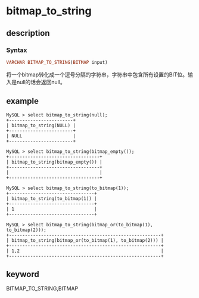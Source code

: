 # bitmap_to_string

## description

### Syntax

```Haskell
VARCHAR BITMAP_TO_STRING(BITMAP input)
```

将一个bitmap转化成一个逗号分隔的字符串，字符串中包含所有设置的BIT位。输入是null的话会返回null。

## example

```Plain Text
MySQL > select bitmap_to_string(null);
+------------------------+
| bitmap_to_string(NULL) |
+------------------------+
| NULL                   |
+------------------------+

MySQL > select bitmap_to_string(bitmap_empty());
+----------------------------------+
| bitmap_to_string(bitmap_empty()) |
+----------------------------------+
|                                  |
+----------------------------------+

MySQL > select bitmap_to_string(to_bitmap(1));
+--------------------------------+
| bitmap_to_string(to_bitmap(1)) |
+--------------------------------+
| 1                              |
+--------------------------------+

MySQL > select bitmap_to_string(bitmap_or(to_bitmap(1), to_bitmap(2)));
+---------------------------------------------------------+
| bitmap_to_string(bitmap_or(to_bitmap(1), to_bitmap(2))) |
+---------------------------------------------------------+
| 1,2                                                     |
+---------------------------------------------------------+

```

## keyword

BITMAP_TO_STRING,BITMAP
